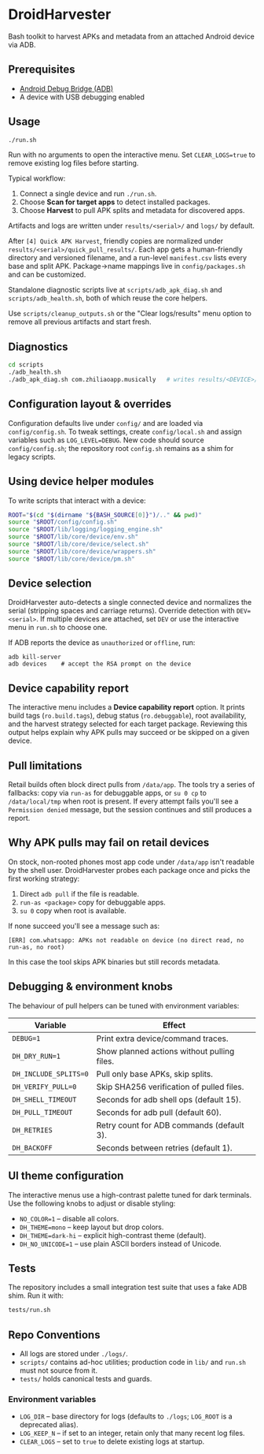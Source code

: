 # DroidHarvester

Bash toolkit to harvest APKs and metadata from an attached Android device via ADB.

## Prerequisites

- [Android Debug Bridge (ADB)](https://developer.android.com/studio/command-line/adb)
- A device with USB debugging enabled

## Usage

```bash
./run.sh
```

Run with no arguments to open the interactive menu. Set `CLEAR_LOGS=true` to
remove existing log files before starting.

Typical workflow:

1. Connect a single device and run `./run.sh`.
2. Choose **Scan for target apps** to detect installed packages.
3. Choose **Harvest** to pull APK splits and metadata for discovered apps.

Artifacts and logs are written under `results/<serial>/` and `logs/` by default.

After `[4] Quick APK Harvest`, friendly copies are normalized under
`results/<serial>/quick_pull_results/`. Each app gets a human-friendly
directory and versioned filename, and a run-level `manifest.csv` lists
every base and split APK. Package→name mappings live in
`config/packages.sh` and can be customized.

Standalone diagnostic scripts live at `scripts/adb_apk_diag.sh` and
`scripts/adb_health.sh`, both of which reuse the core helpers.

Use `scripts/cleanup_outputs.sh` or the "Clear logs/results" menu option to
remove all previous artifacts and start fresh.

## Diagnostics

```bash
cd scripts
./adb_health.sh
./adb_apk_diag.sh com.zhiliaoapp.musically   # writes results/<DEVICE>/manual_diag_<ts>
```

## Configuration layout & overrides

Configuration defaults live under `config/` and are loaded via `config/config.sh`.
To tweak settings, create `config/local.sh` and assign variables such as
`LOG_LEVEL=DEBUG`. New code should source `config/config.sh`; the repository
root `config.sh` remains as a shim for legacy scripts.

## Using device helper modules

To write scripts that interact with a device:

```bash
ROOT="$(cd "$(dirname "${BASH_SOURCE[0]}")/.." && pwd)"
source "$ROOT/config/config.sh"
source "$ROOT/lib/logging/logging_engine.sh"
source "$ROOT/lib/core/device/env.sh"
source "$ROOT/lib/core/device/select.sh"
source "$ROOT/lib/core/device/wrappers.sh"
source "$ROOT/lib/core/device/pm.sh"
```


## Device selection

DroidHarvester auto-detects a single connected device and normalizes the
serial (stripping spaces and carriage returns). Override detection with
`DEV=<serial>`. If multiple devices are attached, set `DEV` or use the
interactive menu in `run.sh` to choose one.

If ADB reports the device as `unauthorized` or `offline`, run:

```
adb kill-server
adb devices    # accept the RSA prompt on the device
```

## Device capability report

The interactive menu includes a **Device capability report** option. It prints
build tags (`ro.build.tags`), debug status (`ro.debuggable`), root availability,
and the harvest strategy selected for each target package. Reviewing this output
helps explain why APK pulls may succeed or be skipped on a given device.

## Pull limitations

Retail builds often block direct pulls from `/data/app`. The tools try a
series of fallbacks: copy via `run-as` for debuggable apps, or `su 0 cp`
to `/data/local/tmp` when root is present. If every attempt fails you'll
see a `Permission denied` message, but the session continues and still
produces a report.

## Why APK pulls may fail on retail devices

On stock, non-rooted phones most app code under `/data/app` isn't readable by
the shell user. DroidHarvester probes each package once and picks the first
working strategy:

1. Direct `adb pull` if the file is readable.
2. `run-as <package>` copy for debuggable apps.
3. `su 0` copy when root is available.

If none succeed you'll see a message such as:

```
[ERR] com.whatsapp: APKs not readable on device (no direct read, no run-as, no root)
```

In this case the tool skips APK binaries but still records metadata.

## Debugging & environment knobs

The behaviour of pull helpers can be tuned with environment variables:

| Variable | Effect |
|----------|--------|
| `DEBUG=1` | Print extra device/command traces. |
| `DH_DRY_RUN=1` | Show planned actions without pulling files. |
| `DH_INCLUDE_SPLITS=0` | Pull only base APKs, skip splits. |
| `DH_VERIFY_PULL=0` | Skip SHA256 verification of pulled files. |
| `DH_SHELL_TIMEOUT` | Seconds for adb shell ops (default 15). |
| `DH_PULL_TIMEOUT` | Seconds for adb pull (default 60). |
| `DH_RETRIES` | Retry count for ADB commands (default 3). |
| `DH_BACKOFF` | Seconds between retries (default 1). |

## UI theme configuration

The interactive menus use a high-contrast palette tuned for dark terminals. Use the following knobs to adjust or disable styling:

- `NO_COLOR=1` – disable all colors.
- `DH_THEME=mono` – keep layout but drop colors.
- `DH_THEME=dark-hi` – explicit high-contrast theme (default).
- `DH_NO_UNICODE=1` – use plain ASCII borders instead of Unicode.

## Tests

The repository includes a small integration test suite that uses a fake ADB
shim. Run it with:

```bash
tests/run.sh
```

## Repo Conventions

- All logs are stored under `./logs/`.
- `scripts/` contains ad-hoc utilities; production code in `lib/` and `run.sh`
  must not source from it.
- `tests/` holds canonical tests and guards.

### Environment variables

- `LOG_DIR` – base directory for logs (defaults to `./logs`; `LOG_ROOT` is a deprecated alias).
- `LOG_KEEP_N` – if set to an integer, retain only that many recent log files.
- `CLEAR_LOGS` – set to `true` to delete existing logs at startup.
